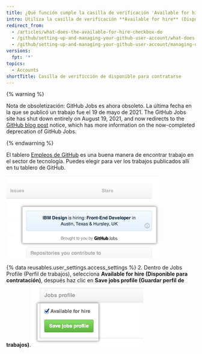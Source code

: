 ```yaml
---
title: ¿Qué función cumple la casilla de verificación 'Available for hire' (Disponible para contratación)?
intro: Utiliza la casilla de verificación **Available for hire** (Disponible para contratación) para ver las publicaciones de Empleos de GitHub dentro de GitHub.
redirect_from:
  - /articles/what-does-the-available-for-hire-checkbox-do
  - /github/setting-up-and-managing-your-github-user-account/what-does-the-available-for-hire-checkbox-do
  - /github/setting-up-and-managing-your-github-user-account/managing-user-account-settings/what-does-the-available-for-hire-checkbox-do
versions:
  fpt: '*'
topics:
  - Accounts
shortTitle: Casilla de verificción de disponible para contratarse
---
```


{% warning %}

Nota de obsoletización: GitHub Jobs es ahora obsoleto. La última fecha en la que se publicó un trabajo fue el 19 de mayo de 2021. The GitHub Jobs site has shut down entirely on August 19, 2021, and now redirects to the [GitHub blog post](https://github.blog/changelog/2021-04-19-deprecation-notice-github-jobs-site/) notice, which has more information on the now-completed deprecation of GitHub Jobs.

{% endwarning %}

El tablero [Empleos de GitHub](https://jobs.github.com/) es una buena manera de encontrar trabajo en el sector de tecnología. Puedes elegir para ver los trabajos publicados allí en tu tablero de GitHub.

![Anuncios de Empleos GitHub en el tablero](/assets/images/help/settings/jobs-ads-on-dashboard.png)

{% data reusables.user_settings.access_settings %}
2. Dentro de Jobs Profile (Perfil de trabajos), selecciona **Available for hire (Disponible para contratación)**, después haz clic en **Save jobs profile (Guardar perfil de trabajos)**. ![Configuraciones de perfil de trabajos](/assets/images/help/settings/jobs-profile-settings.png)
